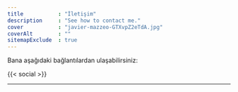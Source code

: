 ```yaml
---
title           : "İletişim"
description     : "See how to contact me."
cover           : "javier-mazzeo-GTXvpZ2eTdA.jpg"
coverAlt        : ""
sitemapExclude  : true
---
```


Bana aşağıdaki bağlantılardan ulaşabilirsiniz:

{{< social >}}

---
